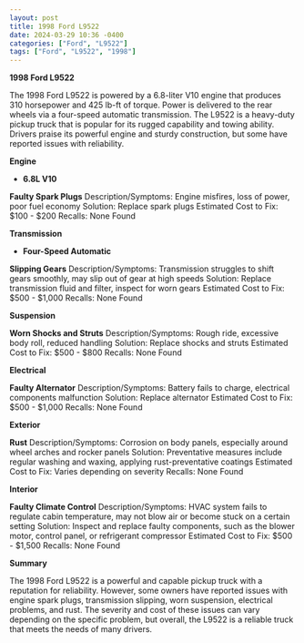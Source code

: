 ```yaml
---
layout: post
title: 1998 Ford L9522
date: 2024-03-29 10:36 -0400
categories: ["Ford", "L9522"]
tags: ["Ford", "L9522", "1998"]
---
```

**1998 Ford L9522**

The 1998 Ford L9522 is powered by a 6.8-liter V10 engine that produces 310 horsepower and 425 lb-ft of torque. Power is delivered to the rear wheels via a four-speed automatic transmission. The L9522 is a heavy-duty pickup truck that is popular for its rugged capability and towing ability. Drivers praise its powerful engine and sturdy construction, but some have reported issues with reliability.

**Engine**

* **6.8L V10**

**Faulty Spark Plugs**
Description/Symptoms: Engine misfires, loss of power, poor fuel economy
Solution: Replace spark plugs
Estimated Cost to Fix: $100 - $200
Recalls: None Found

**Transmission**

* **Four-Speed Automatic**

**Slipping Gears**
Description/Symptoms: Transmission struggles to shift gears smoothly, may slip out of gear at high speeds
Solution: Replace transmission fluid and filter, inspect for worn gears
Estimated Cost to Fix: $500 - $1,000
Recalls: None Found

**Suspension**

**Worn Shocks and Struts**
Description/Symptoms: Rough ride, excessive body roll, reduced handling
Solution: Replace shocks and struts
Estimated Cost to Fix: $500 - $800
Recalls: None Found

**Electrical**

**Faulty Alternator**
Description/Symptoms: Battery fails to charge, electrical components malfunction
Solution: Replace alternator
Estimated Cost to Fix: $500 - $1,000
Recalls: None Found

**Exterior**

**Rust**
Description/Symptoms: Corrosion on body panels, especially around wheel arches and rocker panels
Solution: Preventative measures include regular washing and waxing, applying rust-preventative coatings
Estimated Cost to Fix: Varies depending on severity
Recalls: None Found

**Interior**

**Faulty Climate Control**
Description/Symptoms: HVAC system fails to regulate cabin temperature, may not blow air or become stuck on a certain setting
Solution: Inspect and replace faulty components, such as the blower motor, control panel, or refrigerant compressor
Estimated Cost to Fix: $500 - $1,500
Recalls: None Found

**Summary**

The 1998 Ford L9522 is a powerful and capable pickup truck with a reputation for reliability. However, some owners have reported issues with engine spark plugs, transmission slipping, worn suspension, electrical problems, and rust. The severity and cost of these issues can vary depending on the specific problem, but overall, the L9522 is a reliable truck that meets the needs of many drivers.
